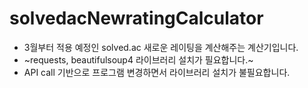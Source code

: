 # solvedacNewratingCalculator
* 3월부터 적용 예정인 solved.ac 새로운 레이팅을 계산해주는 계산기입니다.
* ~requests, beautifulsoup4 라이브러리 설치가 필요합니다.~
 * API call 기반으로 프로그램 변경하면서 라이브러리 설치가 불필요합니다.
